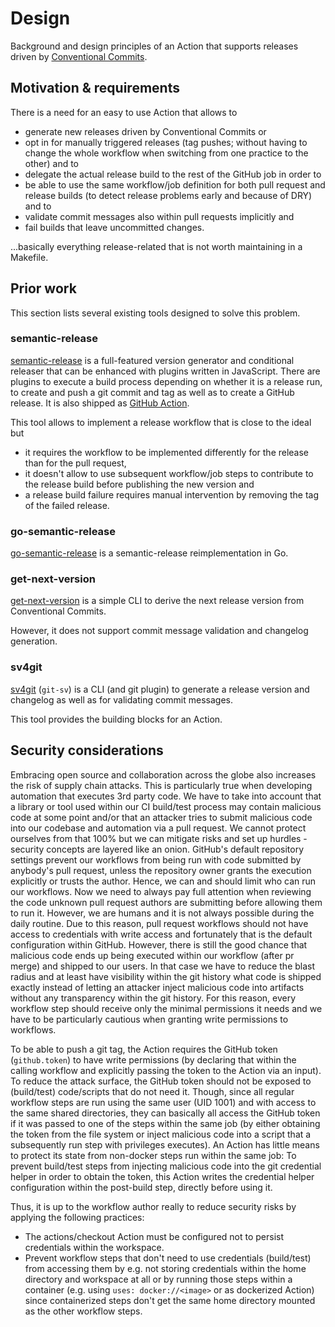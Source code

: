# Design

Background and design principles of an Action that supports releases driven by [Conventional Commits](https://www.conventionalcommits.org/en/v1.0.0/).

## Motivation & requirements

There is a need for an easy to use Action that allows to

* generate new releases driven by Conventional Commits or
* opt in for manually triggered releases (tag pushes; without having to change the whole workflow when switching from one practice to the other) and to
* delegate the actual release build to the rest of the GitHub job in order to
* be able to use the same workflow/job definition for both pull request and release builds (to detect release problems early and because of DRY) and to
* validate commit messages also within pull requests implicitly and
* fail builds that leave uncommitted changes.

...basically everything release-related that is not worth maintaining in a Makefile.

## Prior work

This section lists several existing tools designed to solve this problem.

### semantic-release

[semantic-release](https://github.com/semantic-release/semantic-release) is a full-featured version generator and conditional releaser that can be enhanced with plugins written in JavaScript.
There are plugins to execute a build process depending on whether it is a release run, to create and push a git commit and tag as well as to create a GitHub release.
It is also shipped as [GitHub Action](https://github.com/cycjimmy/semantic-release-action).

This tool allows to implement a release workflow that is close to the ideal but

* it requires the workflow to be implemented differently for the release than for the pull request,
* it doesn't allow to use subsequent workflow/job steps to contribute to the release build before publishing the new version and
* a release build failure requires manual intervention by removing the tag of the failed release.

### go-semantic-release

[go-semantic-release](https://github.com/go-semantic-release/semantic-release) is a semantic-release reimplementation in Go.

### get-next-version

[get-next-version](https://github.com/thenativeweb/get-next-version) is a simple CLI to derive the next release version from Conventional Commits.

However, it does not support commit message validation and changelog generation.

### sv4git

[sv4git](https://github.com/bvieira/sv4git) (`git-sv`) is a CLI (and git plugin) to generate a release version and changelog as well as for validating commit messages.

This tool provides the building blocks for an Action.

## Security considerations

Embracing open source and collaboration across the globe also increases the risk of supply chain attacks.
This is particularly true when developing automation that executes 3rd party code.
We have to take into account that a library or tool used within our CI build/test process may contain malicious code at some point and/or that an attacker tries to submit malicious code into our codebase and automation via a pull request.
We cannot protect ourselves from that 100% but we can mitigate risks and set up hurdles - security concepts are layered like an onion.
GitHub's default repository settings prevent our workflows from being run with code submitted by anybody's pull request, unless the repository owner grants the execution explicitly or trusts the author.
Hence, we can and should limit who can run our workflows.
Now we need to always pay full attention when reviewing the code unknown pull request authors are submitting before allowing them to run it.
However, we are humans and it is not always possible during the daily routine.
Due to this reason, pull request workflows should not have access to credentials with write access and fortunately that is the default configuration within GitHub.
However, there is still the good chance that malicious code ends up being executed within our workflow (after pr merge) and shipped to our users.
In that case we have to reduce the blast radius and at least have visibility within the git history what code is shipped exactly instead of letting an attacker inject malicious code into artifacts without any transparency within the git history.
For this reason, every workflow step should receive only the minimal permissions it needs and we have to be particularly cautious when granting write permissions to workflows.

To be able to push a git tag, the Action requires the GitHub token (`github.token`) to have write permissions (by declaring that within the calling workflow and explicitly passing the token to the Action via an input).
To reduce the attack surface, the GitHub token should not be exposed to (build/test) code/scripts that do not need it.
Though, since all regular workflow steps are run using the same user (UID 1001) and with access to the same shared directories, they can basically all access the GitHub token if it was passed to one of the steps within the same job (by either obtaining the token from the file system or inject malicious code into a script that a subsequently run step with privileges executes).
An Action has little means to protect its state from non-docker steps run within the same job:
To prevent build/test steps from injecting malicious code into the git credential helper in order to obtain the token, this Action writes the credential helper configuration within the post-build step, directly before using it.

Thus, it is up to the workflow author really to reduce security risks by applying the following practices:

* The actions/checkout Action must be configured not to persist credentials within the workspace.
* Prevent workflow steps that don't need to use credentials (build/test) from accessing them by e.g. not storing credentials within the home directory and workspace at all or by running those steps within a container (e.g. using `uses: docker://<image>` or as dockerized Action) since containerized steps don't get the same home directory mounted as the other workflow steps.
